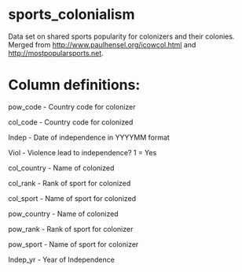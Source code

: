 sports_colonialism
==================
Data set on shared sports popularity for colonizers and their colonies. Merged from http://www.paulhensel.org/icowcol.html and http://mostpopularsports.net.

Column definitions:
====================
pow_code - Country code for colonizer

col_code - Country code for colonized

Indep - Date of independence in YYYYMM format

Viol - Violence lead to independence? 1 = Yes

col_country - Name of colonized

col_rank - Rank of sport for colonized

col_sport - Name of sport for colonized

pow_country - Name of colonized

pow_rank - Rank of sport for colonizer

pow_sport - Name of sport for colonizer

Indep_yr - Year of Independence

